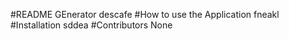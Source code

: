 #README GEnerator
descafe
#How to use the Application 
fneakl
#Installation
sddea
#Contributors 
None
